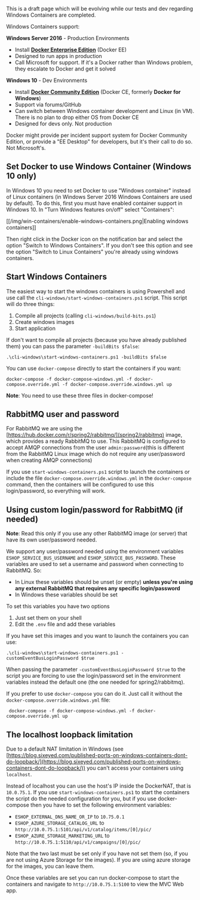 This is a draft page which will be evolving while our tests and dev regarding Windows Containers are completed.

Windows Containers support:

**Windows Server 2016** - Production Environments
- Install **[Docker Enterprise Edition](https://store.docker.com/editions/enterprise/docker-ee-server-windows?tab=description)** (Docker EE)
- Designed to run apps in production
- Call Microsoft for support. If it's a Docker rather than Windows problem, they escalate to Docker and get it solved

**Windows 10** - Dev Environments
- Install **[Docker Community Edition](https://store.docker.com/editions/community/docker-ce-desktop-windows?tab=description)** (Docker CE, formerly **Docker for Windows**)
- Support via forums/GitHub
- Can switch between Windows container development and Linux (in VM). There is no plan to drop either OS from Docker CE
- Designed for devs only. Not production

Docker might provide per incident support system for Docker Community Edition, or provide a "EE Desktop" for developers, but it's their call to do so. Not Microsoft's.

## Set Docker to use Windows Container (Windows 10 only)

In Windows 10 you need to set Docker to use "Windows container" instead of Linux containers (in Windows Server 2016 Windows Containers are used by default). To do this, first you must have enabled container support in Windows 10. In "Turn Windows features on/off" select "Containers":

[[/img/win-containers/enable-windows-containers.png|Enabling windows containers]]

Then right click in the Docker icon on the notification bar and select the option "Switch to Windows Containers". If you don't see this option and see the option "Switch to Linux Containers" you're already using windows containers.

## Start Windows Containers

The easiest way to start the windows containers is using Powershell and use call the `cli-windows/start-windows-containers.ps1` script. This script will do three things:

1. Compile all projects (calling `cli-windows/build-bits.ps1`)
2. Create windows images 
3. Start application

If don't want to compile all projects (because you have already published them) you can pass the parameter `-buildBits $false`:

```
.\cli-windows\start-windows-containers.ps1 -buildBits $false
```

You can use `docker-compose` directly to start the containers if you want:

```
docker-compose -f docker-compose-windows.yml -f docker-compose.override.yml -f docker-compose.override.windows.yml up
```

**Note**: You need to use these three files in docker-compose!

## RabbitMQ user and password

For RabbitMQ we are using the [https://hub.docker.com/r/spring2/rabbitmq/](spring2/rabbitmq) image, which provides a ready RabbitMQ to use. This RabbitMQ is configured to accept AMQP connections from the user `admin:password`(this is different from the RabbitMQ Linux image which do not require any user/password when creating AMQP connections)

If you use `start-windows-containers.ps1` script to launch the containers or include the file `docker-compose.override.windows.yml` in the `docker-compose` command, then the containers will be configured to use this login/password, so everything will work.

## Using custom login/password for RabbitMQ (if needed)

**Note**: Read this only if you use any other RabbitMQ image (or server) that have its own user/password needed.

We support any user/password needed using the environment variables `ESHOP_SERVICE_BUS_USERNAME` and `ESHOP_SERVICE_BUS_PASSWORD`. These variables are used to set a username and password when connecting to RabbitMQ. So:

* In Linux these variables should be unset (or empty) **unless you're using any external RabbitMQ that requires any specific login/password**
* In Windows these variables should be set

To set this variables you have two options

1. Just set them on your shell 
2. Edit the `.env` file and add these variables

If you have set this images and you want to launch the containers you can use:

```
.\cli-windows\start-windows-containers.ps1 -customEventBusLoginPassword $true
```

When passing the parameter `-customEventBusLoginPassword $true` to the script you are forcing to use the login/password set in the environment variables instead the default one (the one needed for spring2/rabbitmq). 

If you prefer to use `docker-compose` you can do it. Just call it without the `docker-compose.override.windows.yml` file:

```
 docker-compose -f docker-compose-windows.yml -f docker-compose.override.yml up
```

## The localhost loopback limitation

Due to a default NAT limitation in Windows (see [https://blog.sixeyed.com/published-ports-on-windows-containers-dont-do-loopback/](https://blog.sixeyed.com/published-ports-on-windows-containers-dont-do-loopback/)) you can't access your containers using `localhost`.

Instead of localhost you can use the host's IP inside the DockerNAT, that is `10.0.75.1`. If you use `start-windows-containers.ps1` to start the containers the script do the needed configuration for you, but if you use docker-compose then you have to set the following environment variables:

* `ESHOP_EXTERNAL_DNS_NAME_OR_IP` to `10.75.0.1`
* `ESHOP_AZURE_STORAGE_CATALOG_URL` to `http://10.0.75.1:5101/api/v1/catalog/items/[0]/pic/`
* `ESHOP_AZURE_STORAGE_MARKETING_URL` to `http://10.0.75.1:5110/api/v1/campaigns/[0]/pic/`

Note that the two last must be set only if you have not set them (so, if you are not using Azure Storage for the images). If you are using azure storage for the images, you can leave them.

Once these variables are set you can run docker-compose to start the containers and navigate to `http://10.0.75.1:5100` to view the MVC Web app.